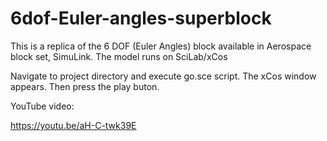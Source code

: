 # 6dof-Euler-angles-superblock
This is a replica of the 6 DOF (Euler Angles) block available in Aerospace block set, SimuLink. The model runs on SciLab/xCos

Navigate to project directory and execute go.sce script. The xCos window appears. Then press the play buton.

YouTube video:

https://youtu.be/aH-C-twk39E
